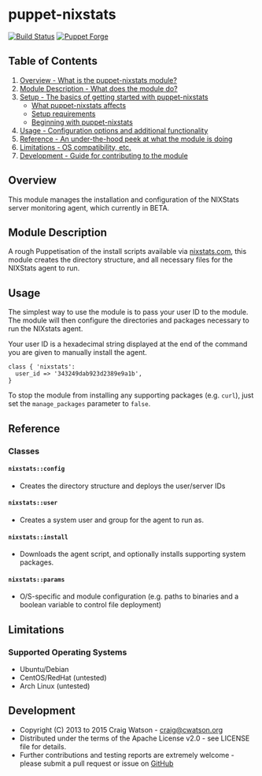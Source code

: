 # puppet-nixstats

[![Build Status](https://secure.travis-ci.org/craigwatson/puppet-nixstats.png?branch=master)](http://travis-ci.org/craigwatson/puppet-nixstats)
[![Puppet Forge](http://img.shields.io/puppetforge/v/CraigWatson1987/nixstats.svg)](https://forge.puppetlabs.com/CraigWatson1987/nixstats)

## Table of Contents

1. [Overview - What is the puppet-nixstats module?](#overview)
1. [Module Description - What does the module do?](#module-description)
1. [Setup - The basics of getting started with puppet-nixstats](#setup)
    * [What puppet-nixstats affects](#what-puppet-nixstats-affects)
    * [Setup requirements](#setup-requirements)
    * [Beginning with puppet-nixstats](#beginning-with-registry)
1. [Usage - Configuration options and additional functionality](#usage)
1. [Reference - An under-the-hood peek at what the module is doing](#reference)
1. [Limitations - OS compatibility, etc.](#limitations)
1. [Development - Guide for contributing to the module](#development)

## Overview

This module manages the installation and configuration of the NIXStats server monitoring agent, which currently in BETA.

## Module Description

A rough Puppetisation of the install scripts available via [nixstats.com](https://nixstats.com), this module creates the directory structure, and all necessary files for the NIXStats agent to run.

## Usage

The simplest way to use the module is to pass your user ID to the module. The module will then configure the directories and packages necessary to run the NIXstats agent.

Your user ID is a hexadecimal string displayed at the end of the command you are given to manually install the agent.

    class { 'nixstats':
      user_id => '343249dab923d2389e9a1b',
    }

To stop the module from installing any supporting packages (e.g. `curl`), just set the `manage_packages` parameter to `false`.

## Reference

### Classes

#### `nixstats::config`

  * Creates the directory structure and deploys the user/server IDs

#### `nixstats::user`

  * Creates a system user and group for the agent to run as.

#### `nixstats::install`

  * Downloads the agent script, and optionally installs supporting system packages.

#### `nixstats::params`

  * O/S-specific and module configuration (e.g. paths to binaries and a boolean variable to control file deployment)

## Limitations

### Supported Operating Systems

* Ubuntu/Debian
* CentOS/RedHat (untested)
* Arch Linux (untested)

## Development

* Copyright (C) 2013 to 2015 Craig Watson - <craig@cwatson.org>
* Distributed under the terms of the Apache License v2.0 - see LICENSE file for details.
* Further contributions and testing reports are extremely welcome - please submit a pull request or issue on [GitHub](https://github.com/craigwatson/puppet-nixstats)
